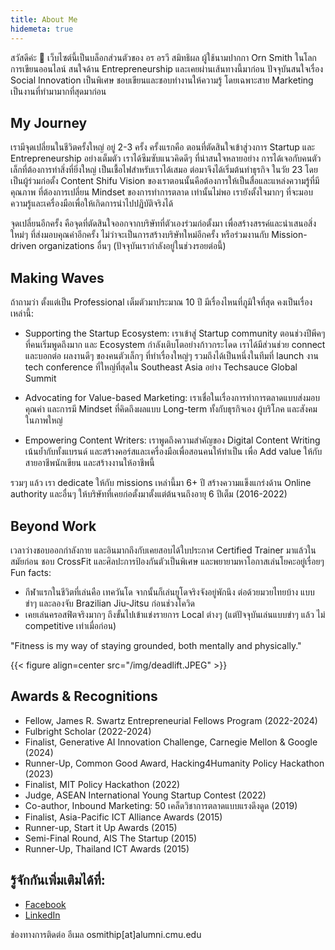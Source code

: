 ```yaml
---
title: About Me
hidemeta: true
---
```


สวัสดีค่ะ 👋 
เว็บไซต์นี้เป็นบล็อกส่วนตัวของ อร อรวี สมิทธิผล ผู้ใช้นามปากกา Orn Smith ในโลกการเขียนออนไลน์
สนใจด้าน Entrepreneurship และเคยผ่านเส้นทางนี้มาก่อน ปัจจุบันสนใจเรื่อง Social Innovation เป็นพิเศษ
ชอบเขียนและชอบทำงานให้ความรู้ โดยเฉพาะสาย Marketing เป็นงานที่ทำมามากที่สุดมาก่อน

## My Journey
เรามีจุดเปลี่ยนในชีวิตครั้งใหญ่ อยู่ 2-3 ครั้ง
ครั้งแรกคือ ตอนที่ตัดสินใจเข้าสู่วงการ Startup และ Entrepreneurship อย่างเต็มตัว เราได้ซึมซับแนวคิดดีๆ ที่น่าสนใจหลายอย่าง การได้เจอกับคนตัวเล็กที่ต้องการทำสิ่งที่ยิ่งใหญ่ เป็นเชื้อไฟสำหรับเราได้เสมอ
ต่อมาจึงได้เริ่มต้นทำธุรกิจ ในวัย 23 โดยเป็นผู้ร่วมก่อตั้ง Content Shifu
Vision ของเราตอนนั้นคือต้องการให้เป็นสื่อและแหล่งความรู้ที่มีคุณภาพ ที่ต้องการเปลี่ยน Mindset ของการทำการตลาด เท่านั้นไม่พอ เรายังตั้งใจมากๆ ที่จะมอบความรู้และเครื่องมือเพื่อให้เกิดการนำไปปฏิบัติจริงได้

จุดเปลี่ยนอีกครั้ง คือจุดที่ตัดสินใจออกจากบริษัทที่ตัวเองร่วมก่อตั้งมา เพื่อสร้างสรรค์และนำเสนอสิ่งใหม่ๆ ที่ส่งมอบคุณค่าอีกครั้ง ไม่ว่าจะเป็นการสร้างบริษัทใหม่อีกครั้ง หรือร่วมงานกับ Mission-driven organizations อื่นๆ (ปัจจุบันเรากำลังอยู่ในช่วงรอยต่อนี้)

## Making Waves
ถ้าถามว่า ตั้งแต่เป็น Professional เต็มตัวมาประมาณ 10 ปี มีเรื่องไหนที่ภูมิใจที่สุด คงเป็นเรื่องเหล่านี้:
- Supporting the Startup Ecosystem: เราเข้าสู่ Startup community ตอนช่วงปีพีคๆ ที่คนเริ่มพูดถึงมาก และ Ecosystem กำลังเติบโตอย่างก้าวกระโดด เราได้มีส่วนช่วย connect และบอกต่อ ผลงานดีๆ ของคนตัวเล็กๆ ที่ทำเรื่องใหญ่ๆ รวมถึงได้เป็นหนึ่งในทีมที่ launch งาน tech conference ที่ใหญ่ที่สุดใน Southeast Asia อย่าง Techsauce Global Summit

- Advocating for Value-based Marketing: เราเชื่อในเรื่องการทำการตลาดแบบส่งมอบคุณค่า และการมี Mindset ที่คิดถึงผลแบบ Long-term ทั้งกับธุรกิจเอง ผู้บริโภค และสังคมในภาพใหญ่

- Empowering Content Writers: เราพูดถึงความสำคัญของ Digital Content Writing เน้นย้ำกับทั้งแบรนด์ และสร้างคอร์สและเครื่องมือเพื่อสอนคนให้ทำเป็น เพื่อ Add value ให้กับสายอาชีพนักเขียน และสร้างงานให้อาชีพนี้

รวมๆ แล้ว เรา dedicate ให้กับ missions เหล่านี้มา 6+ ปี สร้างความแข็งแกร่งด้าน Online authority และอื่นๆ ให้บริษัทที่เคยก่อตั้งมาตั้งแต่ต้นจนถึงอายุ 6 ปีเต็ม (2016-2022)

## Beyond Work
เวลาว่างชอบออกกำลังกาย และอินมากถึงกับเคยสอบได้ใบประกาศ Certified Trainer มาแล้วในสมัยก่อน
ชอบ CrossFit และศิลปะการป้องกันตัวเป็นพิเศษ และพยายามหาโอกาสเล่นโยคะอยู่เรื่อยๆ
Fun facts:
- กีฬาแรกในชีวิตที่เล่นคือ เทควันโด จากนั้นก็เล่นยูโดจริงจังอยู่พักนึง ต่อด้วยมวยไทยบ้าง แบบขำๆ และลองจับ Brazilian Jiu-Jitsu ก่อนช่วงโควิด
- เคยเล่นครอสฟิตจริงมากๆ ถึงขั้นไปเข้าแข่งรายการ Local ต่างๆ (แต่ปัจจุบันเล่นแบบขำๆ แล้ว ไม่ competitive เท่าเมื่อก่อน)

"Fitness is my way of staying grounded, both mentally and physically."

{{< figure align=center src="/img/deadlift.JPEG" >}}


## Awards & Recognitions
- Fellow, James R. Swartz Entrepreneurial Fellows Program (2022-2024)
- Fulbright Scholar (2022-2024)
- Finalist, Generative AI Innovation Challenge, Carnegie Mellon & Google (2024)
- Runner-Up, Common Good Award, Hacking4Humanity Policy Hackathon (2023)
- Finalist, MIT Policy Hackathon (2022)
- Judge, ASEAN International Young Startup Contest (2022)
- Co-author, Inbound Marketing: 50 เคล็ดวิชาการตลาดแบบแรงดึงดูด (2019)
- Finalist, Asia-Pacific ICT Alliance Awards (2015)
- Runner-up, Start it Up Awards (2015)
- Semi-Final Round, AIS The Startup (2015)
- Runner-Up, Thailand ICT Awards (2015)

## รู้จักกันเพิ่มเติมได้ที่:
- [Facebook](https://www.facebook.com/ornsmith/)
- [LinkedIn](https://www.linkedin.com/in/ornsmith/)

ช่องทางการติดต่อ
อีเมล osmithip[at]alumni.cmu.edu